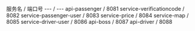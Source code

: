 服务名 / 端口号
 --- / ---
api-passenger / 8081
service-verificationcode / 8082
service-passenger-user / 8083
service-price / 8084
service-map / 8085
service-driver-user / 8086
api-boss / 8087
api-driver / 8088